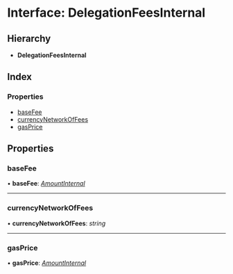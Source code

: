 # Interface: DelegationFeesInternal

## Hierarchy

- **DelegationFeesInternal**

## Index

### Properties

- [baseFee](_typings_.delegationfeesinternal.md#basefee)
- [currencyNetworkOfFees](_typings_.delegationfeesinternal.md#currencynetworkoffees)
- [gasPrice](_typings_.delegationfeesinternal.md#gasprice)

## Properties

### baseFee

• **baseFee**: _[AmountInternal](_typings_.amountinternal.md)_

---

### currencyNetworkOfFees

• **currencyNetworkOfFees**: _string_

---

### gasPrice

• **gasPrice**: _[AmountInternal](_typings_.amountinternal.md)_
